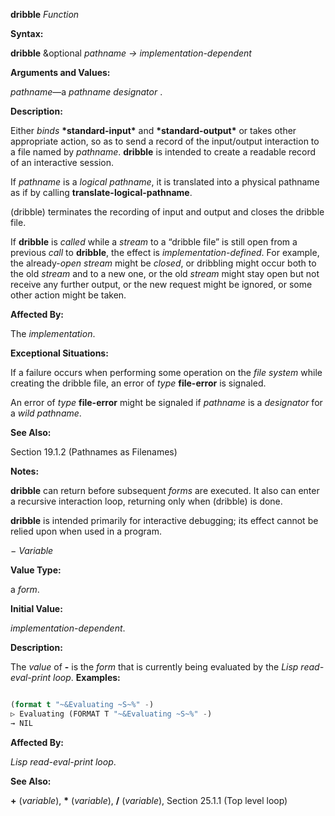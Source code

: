 **dribble** *Function* 



**Syntax:** 



**dribble** &amp;optional *pathname → implementation-dependent* 



**Arguments and Values:** 



*pathname*—a *pathname designator* . 







 



 



**Description:** 



Either *binds* **\*standard-input\*** and **\*standard-output\*** or takes other appropriate action, so as to send a record of the input/output interaction to a file named by *pathname*. **dribble** is intended to create a readable record of an interactive session. 



If *pathname* is a *logical pathname*, it is translated into a physical pathname as if by calling **translate-logical-pathname**. 



(dribble) terminates the recording of input and output and closes the dribble file. 



If **dribble** is *called* while a *stream* to a “dribble file” is still open from a previous *call* to **dribble**, the effect is *implementation-defined*. For example, the already-*open stream* might be *closed*, or dribbling might occur both to the old *stream* and to a new one, or the old *stream* might stay open but not receive any further output, or the new request might be ignored, or some other action might be taken. 



**Affected By:** 



The *implementation*. 



**Exceptional Situations:** 



If a failure occurs when performing some operation on the *file system* while creating the dribble file, an error of *type* **file-error** is signaled. 



An error of *type* **file-error** might be signaled if *pathname* is a *designator* for a *wild pathname*. 



**See Also:** 



Section 19.1.2 (Pathnames as Filenames) 



**Notes:** 



**dribble** can return before subsequent *forms* are executed. It also can enter a recursive interaction loop, returning only when (dribble) is done. 



**dribble** is intended primarily for interactive debugging; its effect cannot be relied upon when used in a program. 



*− Variable* 



**Value Type:** 



a *form*. 



**Initial Value:** 



*implementation-dependent*. 







 



 



**Description:** 



The *value* of **-** is the *form* that is currently being evaluated by the *Lisp read-eval-print loop*. **Examples:**
```lisp

(format t "~&Evaluating ~S~%" -) 
▷ Evaluating (FORMAT T "~&Evaluating ~S~%" -) 
→ NIL 

```
**Affected By:** 



*Lisp read-eval-print loop*. 



**See Also:** 



**+** (*variable*), **\*** (*variable*), **/** (*variable*), Section 25.1.1 (Top level loop) 



